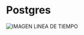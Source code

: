 # Postgres
![IMAGEN LINEA DE TIEMPO](https://github.com/Utopiared/Postgres/assets/156848411/a8869aa8-176c-46c9-b10a-47c1c7df63ca)
